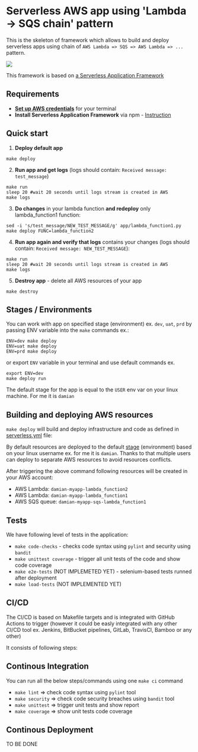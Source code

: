 Serverless AWS app using 'Lambda -> SQS chain' pattern
==================

This is the skeleton of framework which allows to build and deploy serverless
apps using chain of `AWS Lambda => SQS => AWS Lambda => ...` pattern. 

![](https://epsagon.com/wp-content/uploads/2018/11/ezgif-2-e456cb3ebd60.jpg)

This framework is based on [a Serverless Application Framework](https://www.serverless.com/)

Requirements
----
- [**Set up AWS credentials**](https://docs.aws.amazon.com/cli/latest/userguide/cli-chap-configure.html) for your terminal
- **Install Serverless Application Framework** via npm - [Instruction](https://www.serverless.com/framework/docs/getting-started#via-npm)

Quick start
----
1. **Deploy default app**
```
make deploy
```
2. **Run app and get logs** (logs should contain: `Received message: test_message`)
```
make run
sleep 20 #wait 20 seconds until logs stream is created in AWS
make logs
```
3. **Do changes** in your lambda function **and redeploy** only lambda_function1 function:
```
sed -i 's/test_message/NEW_TEST_MESSAGE/g' app/lambda_function1.py
make deploy FUNC=lambda_function2
```
4. **Run app again and verify that logs** contains your changes (logs should contain: `Received message: NEW_TEST_MESSAGE`):
```
make run
sleep 20 #wait 20 seconds until logs stream is created in AWS
make logs
```
5. **Destroy app** - delete all AWS resources of your app
```
make destroy
```

Stages / Environments
----
You can work with app on specified stage (environment) ex. `dev`, `uat`, `prd` by passing ENV variable into the
`make` commands ex.:
```
ENV=dev make deploy 
ENV=uat make deploy 
ENV=prd make deploy 
```
or export `ENV` variable in your terminal and use default commands ex.
```
export ENV=dev
make deploy run
```

The default stage for the app is equal to the `USER` env var on your linux machine. 
For me it is `damian`

Building and deploying AWS resources
----
`make deploy` will build and deploy infrastructure and code as defined in [serverless.yml](serverless.yml) file:

By default resources are deployed to the default [stage](https://serverless-stack.com/chapters/stages-in-serverless-framework.html) (environment) based on your linux
username ex. for me it is `damian`. Thanks to that multiple users can deploy to
separate AWS resources to avoid resources conflicts.

After triggering the above command following resources will be created in your
AWS account:
 - AWS Lambda: `damian-myapp-lambda_function2`
 - AWS Lambda: `damian-myapp-lambda_function1`
 - AWS SQS queue: `damian-myapp-sqs-lambda_function1`

Tests
----
We have following level of tests in the application:
- `make code-checks` - checks code syntax using `pylint` and security using `bandit` 
- `make unittest coverage` - trigger all unit tests of the code and show code coverage
- `make e2e-tests` (NOT IMPLEMETED YET) - selenium-based tests runned after deployment
- `make load-tests` (NOT IMPLEMENTED YET) 

CI/CD
----
The CI/CD is based on Makefile targets and is integrated with GitHub Actions to
trigger (however it could be easly integrated with any other CI/CD tool ex. 
Jenkins, BitBucket pipelines, GitLab, TravisCI, Bamboo or any other)

It consists of following steps:

Continous Integration
--------
You can run all the below steps/commands using one `make ci` command
- `make lint` => check code syntax using `pylint` tool
- `make security` => check code security breaches using `bandit` tool
- `make unittest` => trigger unit tests and show report
- `make coverage` => show unit tests code coverage

Continous Deployment
--------
TO BE DONE

